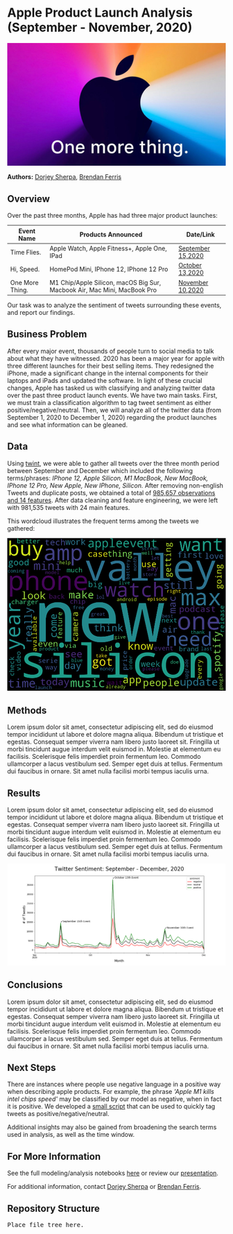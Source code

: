 # Apple Product Launch Analysis (September - November, 2020)


![apple_event](./images/one-more-thing-november.jpg)

**Authors:** [Dorjey Sherpa](https://www.linkedin.com/in/dorjey-sherpa-45501814a/), [Brendan Ferris](https://www.linkedin.com/in/brendangferris/)

## Overview

Over the past three months, Apple has had three major product launches:

| Event Name      | Products Announced                                                       | Date/Link         |
|-----------------|--------------------------------------------------------------------------|-------------------|
| Time Flies.     | Apple Watch, Apple Fitness+, Apple One, IPad                             | [September 15,2020](https://www.youtube.com/watch?v=b13xnFp_LJs&t=2353s) |
| Hi, Speed.      | HomePod Mini, IPhone 12, IPhone 12 Pro                                   | [October 13,2020](https://www.youtube.com/watch?v=KR0g-1hnQPA)   |
| One More Thing. | M1 Chip/Apple Silicon, macOS Big Sur, Macbook Air, Mac Mini, MacBook Pro | [November 10,2020](https://www.youtube.com/watch?v=5AwdkGKmZ0I)  |   

Our task was to analyze the sentiment of tweets surrounding these events, and report our findings.  

  

## Business Problem

After every major event, thousands of people turn to social media to talk about what they have witnessed. 2020 has been a major year for apple with three different launches for their best selling items. They redesigned the iPhone, made a significant change in the internal components for their laptops and iPads and updated the software. In light of these crucial changes, Apple has tasked us with classifying and analyzing twitter data over the past three product launch events. We have two main tasks. First, we must train a classification algorithm to tag tweet sentiment as either positive/negative/neutral. Then, we will analyze all of the twitter data (from September 1, 2020 to December 1, 2020) regarding the product launches and see what information can be gleaned.

## Data

Using [twint](https://github.com/twintproject/twint), we were able to gather all tweets over the three month period between September and December which included the following terms/phrases: *IPhone 12, Apple Silicon, M1 MacBook, New MacBook, IPhone 12 Pro, New Apple, New IPhone, Silicon.* After removing non-english Tweets and duplicate posts, we obtained a total of [985,657 observations and 14 features](https://drive.google.com/file/d/1Eg5JYtw_DtpUsX3sn_KQpSXVYQ8JyErt/view?usp=sharing). After data cleaning and feature engineering, we were left with 981,535 tweets with 24 main features. 

This wordcloud illustrates the frequent terms among the tweets we gathered:

![overall_wordcloud](./images/all_tweets_wordcloud.png) 

## Methods

Lorem ipsum dolor sit amet, consectetur adipiscing elit, sed do eiusmod tempor incididunt ut labore et dolore magna aliqua. Bibendum ut tristique et egestas. Consequat semper viverra nam libero justo laoreet sit. Fringilla ut morbi tincidunt augue interdum velit euismod in. Molestie at elementum eu facilisis. Scelerisque felis imperdiet proin fermentum leo. Commodo ullamcorper a lacus vestibulum sed. Semper eget duis at tellus. Fermentum dui faucibus in ornare. Sit amet nulla facilisi morbi tempus iaculis urna.

## Results

Lorem ipsum dolor sit amet, consectetur adipiscing elit, sed do eiusmod tempor incididunt ut labore et dolore magna aliqua. Bibendum ut tristique et egestas. Consequat semper viverra nam libero justo laoreet sit. Fringilla ut morbi tincidunt augue interdum velit euismod in. Molestie at elementum eu facilisis. Scelerisque felis imperdiet proin fermentum leo. Commodo ullamcorper a lacus vestibulum sed. Semper eget duis at tellus. Fermentum dui faucibus in ornare. Sit amet nulla facilisi morbi tempus iaculis urna.

![sentiment over time](./images/sentiment_over_time.png)

## Conclusions

Lorem ipsum dolor sit amet, consectetur adipiscing elit, sed do eiusmod tempor incididunt ut labore et dolore magna aliqua. Bibendum ut tristique et egestas. Consequat semper viverra nam libero justo laoreet sit. Fringilla ut morbi tincidunt augue interdum velit euismod in. Molestie at elementum eu facilisis. Scelerisque felis imperdiet proin fermentum leo. Commodo ullamcorper a lacus vestibulum sed. Semper eget duis at tellus. Fermentum dui faucibus in ornare. Sit amet nulla facilisi morbi tempus iaculis urna.

## Next Steps

There are instances where people use negative language in a positive way when describing apple products. For example, the phrase *'Apple M1 kills intel chips speed'* may be classified by our model as negative, when in fact it is positive. We developed a [small script](./scripts/tagger.py) that can be used to quickly tag tweets as positive/negative/neutral.

Additional insights may also be gained from broadening the search terms used in analysis, as well as the time window. 

## For More Information

See the full modeling/analysis notebooks [here](path/to/notebooks) or review our [presentation](path/to).

For additional information, contact [Dorjey Sherpa](mailto:dorjeys3@gmail.com) or [Brendan Ferris](mailto:brendanfrrs@gmail.com).

## Repository Structure

<pre>
Place file tree here.
</pre>